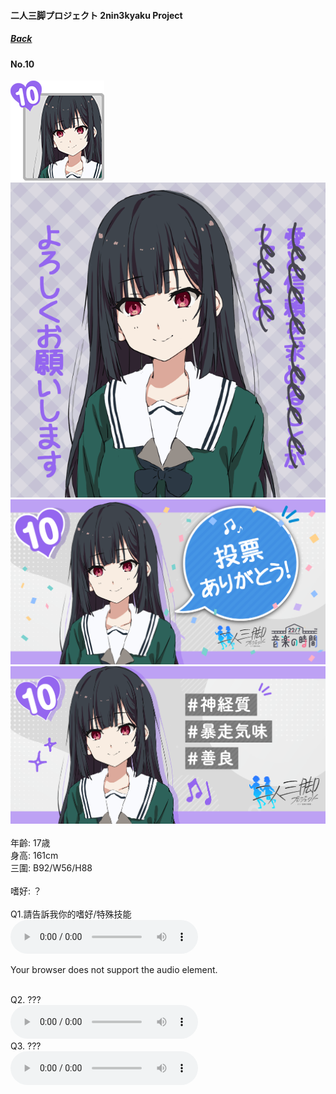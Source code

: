 #### 二人三脚プロジェクト 2nin3kyaku Project
##### [Back](2nin3kyaku_List.md)

#### No.10
<img src="../../../Img/Nanaon/2nin3kyaku/10/10_thumb.png"><br>
<img src="../../../Img/Nanaon/2nin3kyaku/10/10_main.png"><br>
<img src="../../../Img/Nanaon/2nin3kyaku/10/10_thanks.png"><br>
<img src="../../../Img/Nanaon/2nin3kyaku/10/10_desc.png"><br>
<br>
年齡: 17歳<br>
身高: 161cm<br>
三圍: B92/W56/H88<br>
<br>
嗜好: ？<br>
<br>
Q1.請告訴我你的嗜好/特殊技能<br>
<audio controls="controls">
  <source type="audio/mp3" src="../../../Resources/2nin3kyaku/No10_voice_1.mp3"></source>
  <p>Your browser does not support the audio element.</p>
</audio><br>
Q2. ??? <br>
<audio controls="controls">
  <source type="audio/mp3" src="../../../Resources/2nin3kyaku/No10_voice_2.mp3"></source>
  <p>Your browser does not support the audio element.</p>
</audio><br>
Q3. ??? <br>
<audio controls="controls">
  <source type="audio/mp3" src="../../../Resources/2nin3kyaku/No10_voice_3.mp3"></source>
  <p>Your browser does not support the audio element.</p>
</audio><br>